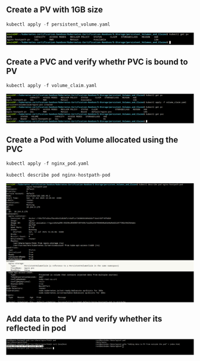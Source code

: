 
## Create a PV with 1GB size

```go
kubectl apply -f persistent_volume.yaml
```

![alt text](./images/image.png)

## Create a PVC and verify whethr PVC is bound to PV

```go
kubectl apply -f volume_claim.yaml
```

![alt text](./images/image-1.png)

## Create a Pod with Volume allocated using the PVC

```go
kubectl apply -f nginx_pod.yaml
```

```go
kubectl describe pod nginx-hostpath-pod
```


![alt text](./images/image-2.png)

## Add data to the PV and verify whether its reflected in pod

![alt text](./images/image-3.png)

